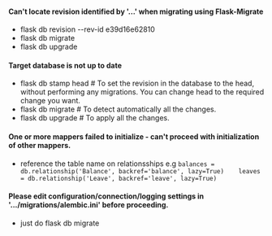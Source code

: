 

#### Can't locate revision identified by '...' when migrating using Flask-Migrate
- flask db revision --rev-id e39d16e62810  
- flask db migrate  
- flask db upgrade

#### Target database is not up to date
- flask db stamp head  # To set the revision in the database to the head, without performing any migrations. You can change head to the required change you want.
- flask db migrate  # To detect automatically all the changes.
- flask db upgrade  # To apply all the changes.

####  One or more mappers failed to initialize - can't proceed with initialization of other mappers.
- reference the table name on relationsships e.g
``` balances = db.relationship('Balance', backref='balance', lazy=True)    leaves = db.relationship('Leave', backref='leave', lazy=True) ```


#### Please edit configuration/connection/logging settings in '.../migrations/alembic.ini' before proceeding.
- just do flask db migrate

